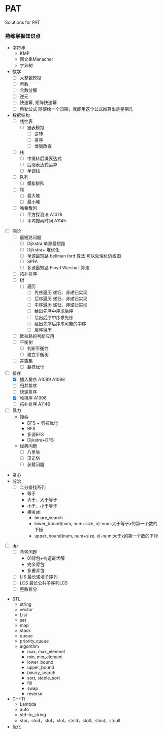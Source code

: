 # PAT
Solutions for PAT

### 熟练掌握知识点
- 字符串
    - KMP
    - 回文串Manacher
    - 字典树 
- 数学
    - [ ] 大整数模拟
    - [ ] 素数
    - [ ] 合数分解
    - [ ] 逆元
    - [ ] 快速幂, 矩阵快速幂
    - [ ] 蔡勒公式 随便给一个日期，就能用这个公式推算出是星期几
- 数据结构
    - [ ] 线性表
        - [ ] 链表模拟
            - [ ] 逆转
            - [ ] 排序
            - [ ] 增删改查
    - [ ] 栈
        - [ ] 中缀转后缀表达式
        - [ ] 后缀表达式运算
        - [ ] 单调栈
    - [ ] 队列
        - [ ] 模拟排队
    - [ ] 堆
        - [ ] 最大堆
        - [ ] 最小堆
    - [ ] 哈希散列
        - [ ] 平方探测法 A1078
        - [ ] 平均搜索时间 A1145
- [ ] 图论
    - [ ] 最短路问题
        - [ ] Dijkstra 单源最短路
        - [ ] Dijkstra+ 堆优化
        - [ ] 单源最短路 bellman ford 算法 可以处理负边权图
        - [ ] SPFA
        - [ ] 多源最短路 Floyd Warshall 算法
    - [ ] 拓扑排序
    - [ ] 树
        - [ ] 遍历
            - [ ] 先序遍历 递归、非递归实现
            - [ ] 后序遍历 递归、非递归实现
            - [ ] 中序遍历 递归、非递归实现
            - [ ] 给出先序中序求后序
            - [ ] 给出后序中序求先序
            - [ ] 给出先序后序求可能的中序
            - [ ] 层序遍历
    - [ ] 欧拉路的判断应用
    - [ ] 平衡树
        - [ ] 判断平衡性
        - [ ] 建立平衡树
    - [ ] 并查集
        - [ ] 路径优化
- [ ] 排序
    - [x] 插入排序 A1089 A1098
    - [ ] 归并排序
    - [ ] 快速排序
    - [x] 堆排序 A1098
    - [ ] 拓扑排序 A1146
- [ ] 暴力
    - 搜索
        - DFS + 剪枝优化
        - BFS
        - 多源BFS
        - Dijkstra+DFS
    - 经典问题
        - [ ] 八皇后
        - [ ] 汉诺塔
        - [ ] 装载问题
- 贪心
- 分治
    - [ ] 二分查找系列
        - 等于
        - 大于、大于等于
        - 小于、小于等于
        - 相关stl
            - binary_search
            - lower_bound(num, num+size, x)-num:大于等于x的第一个数的下标
            - upper_bound(num, num+size, x)-num:大于x的第一个数的下标
- [ ] dp
    - [ ] 背包问题
        - 01背包+构造最优解
        - 完全背包
        - 多重背包
    - [ ] LIS 最长递增子序列
    - [ ] LCS 最长公共子序列LCS
    - [ ] 整数拆分
- STL
    - string
    - vector
    - List
    - set
    - map
    - stack
    - queue
    - priority_queue
    - algorithm
        - max, max_element
        - min, min_element
        - lower_bound
        - upper_bound
        - binary_search
        - sort, stable_sort
        - fill
        - swap
        - reverse
- C++11
    - Lambda
    - auto
    - std::to_string
    - stoi，stod，stof，stol，stold，stoll，stoul，stoull
- 优化